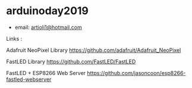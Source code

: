 # arduinoday2019

* email: artioli1@hotmail.com

Links :

Adafruit NeoPixel Library
https://github.com/adafruit/Adafruit_NeoPixel

FastLED Library
https://github.com/FastLED/FastLED

FastLED + ESP8266 Web Server
https://github.com/jasoncoon/esp8266-fastled-webserver


